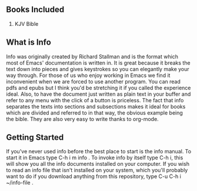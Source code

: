 ## Books Included

1.  KJV Bible

<a id="org0147ca0"></a>

## What is Info

Info was originally created by Richard Stallman and is the format which most of Emacs' documentation is written in. It is great because it breaks the text down into pieces and gives keystrokes so you can elegantly make your way through. For those of us who enjoy working in Emacs we find it inconvenient when we are forced to use another program. You can read pdfs and epubs but I think you'd be stretching it if you called the experience ideal. Also, to have the document just written as plain text in your buffer and refer to any menu with the click of a button is priceless. The fact that info separates the texts into sections and subsections makes it ideal for books which are divided and referred to in that way, the obvious example being the bible. They are also very easy to write thanks to org-mode.


<a id="org445d44f"></a>

## Getting Started

If you've never used info before the best place to start is the info manual. To start it in Emacs type C-h i m info <RET>. To invoke info by itself type C-h i, this will show you all the info documents installed on your computer. If you wish to read an info file that isn't installed on your system, which you'll probably want to do if you download anything from this repository, type C-u C-h i ~/info-file <RET>.

